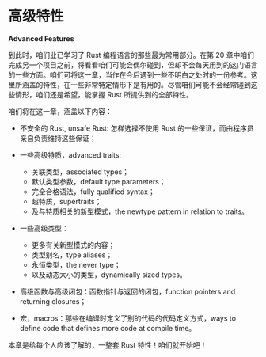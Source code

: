 # 高级特性

**Advanced Features**

到此时，咱们业已学习了 Rust 编程语言的那些最为常用部分。在第 20 章中咱们完成另一个项目之前，将看看咱们可能会偶尔碰到，但却不会每天用到的这门语言的一些方面。咱们可将这一章，当作在今后遇到一些不明白之处时的一份参考。这里所涵盖的特性，在一些非常特定情形下是有用的。尽管咱们可能不会经常碰到这些情形，咱们还是希望，能掌握 Rust 所提供到的全部特性。

咱们将在这一章，涵盖以下内容：

- 不安全的 Rust, unsafe Rust: 怎样选择不使用 Rust 的一些保证，而由程序员亲自负责维持这些保证；

+ 一些高级特质，advanced traits:
    - 关联类型，associated types；
    - 默认类型参数，default type parameters；
    - 完全合格语法，fully qualified syntax；
    - 超特质，supertraits；
    - 及与特质相关的新型模式，the newtype pattern in relation to traits。

+ 一些高级类型：
    - 更多有关新型模式的内容；
    - 类型别名，type aliases；
    - 永恒类型，the never type；
    - 以及动态大小的类型，dynamically sized types。

- 高级函数与高级闭包：函数指针与返回的闭包，function pointers and returning closures；

- 宏，macros：那些在编译时定义了别的代码的代码定义方式，ways to define code that defines more code at compile time。


本章是给每个人应该了解的，一整套 Rust 特性！咱们就开始吧！


